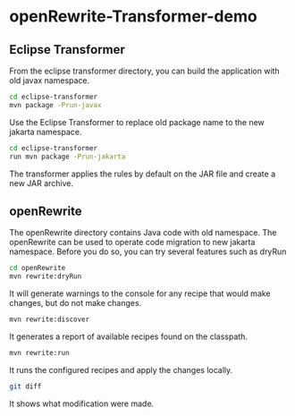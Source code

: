 # openRewrite-Transformer-demo

## Eclipse Transformer

From the eclipse transformer directory, you can build the application with old javax namespace.

```bash
cd eclipse-transformer
mvn package -Prun-javax
```

Use the Eclipse Transformer to replace old package name to the new jakarta namespace.
```bash
cd eclipse-transformer
run mvn package -Prun-jakarta
```

The transformer applies the rules by default on the JAR file and create a new JAR archive.

## openRewrite

The openRewrite directory contains Java code with old namespace. The openRewrite can be used to operate code
migration to new jakarta namespace. Before you do so, you can try several features such as dryRun

```bash
cd openRewrite
mvn rewrite:dryRun
```

It will generate warnings to the console for any recipe that would make changes, but do not make changes.

```bash
mvn rewrite:discover
```

It generates a report of available recipes found on the classpath.

```bash
mvn rewrite:run
```

It runs the configured recipes and apply the changes locally. 

```bash
git diff
```

It shows what modification were made.